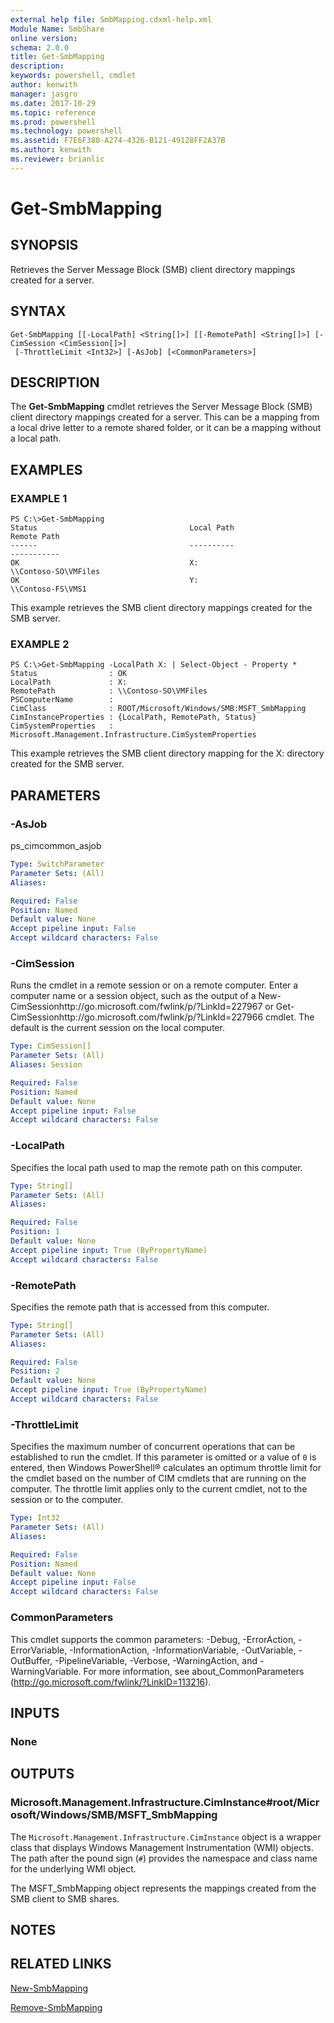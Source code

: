 ```yaml
---
external help file: SmbMapping.cdxml-help.xml
Module Name: SmbShare
online version: 
schema: 2.0.0
title: Get-SmbMapping
description: 
keywords: powershell, cmdlet
author: kenwith
manager: jasgro
ms.date: 2017-10-29
ms.topic: reference
ms.prod: powershell
ms.technology: powershell
ms.assetid: F7E6F380-A274-4326-B121-49128FF2A37B
ms.author: kenwith
ms.reviewer: brianlic
---
```


# Get-SmbMapping

## SYNOPSIS
Retrieves the Server Message Block (SMB) client directory mappings created for a server.

## SYNTAX

```
Get-SmbMapping [[-LocalPath] <String[]>] [[-RemotePath] <String[]>] [-CimSession <CimSession[]>]
 [-ThrottleLimit <Int32>] [-AsJob] [<CommonParameters>]
```

## DESCRIPTION
The **Get-SmbMapping** cmdlet retrieves the Server Message Block (SMB) client directory mappings created for a server.
This can be a mapping from a local drive letter to a remote shared folder, or it can be a mapping without a local path.

## EXAMPLES

### EXAMPLE 1
```
PS C:\>Get-SmbMapping
Status                                  Local Path                              Remote Path 
------                                  ----------                              ----------- 
OK                                      X:                                      \\Contoso-SO\VMFiles 
OK                                      Y:                                      \\Contoso-FS\VMS1
```

This example retrieves the SMB client directory mappings created for the SMB server.

### EXAMPLE 2
```
PS C:\>Get-SmbMapping -LocalPath X: | Select-Object - Property *
Status                : OK 
LocalPath             : X: 
RemotePath            : \\Contoso-SO\VMFiles 
PSComputerName        : 
CimClass              : ROOT/Microsoft/Windows/SMB:MSFT_SmbMapping 
CimInstanceProperties : {LocalPath, RemotePath, Status} 
CimSystemProperties   : Microsoft.Management.Infrastructure.CimSystemProperties
```

This example retrieves the SMB client directory mapping for the X: directory created for the SMB server.

## PARAMETERS

### -AsJob
ps_cimcommon_asjob

```yaml
Type: SwitchParameter
Parameter Sets: (All)
Aliases: 

Required: False
Position: Named
Default value: None
Accept pipeline input: False
Accept wildcard characters: False
```

### -CimSession
Runs the cmdlet in a remote session or on a remote computer.
Enter a computer name or a session object, such as the output of a New-CimSessionhttp://go.microsoft.com/fwlink/p/?LinkId=227967 or Get-CimSessionhttp://go.microsoft.com/fwlink/p/?LinkId=227966 cmdlet.
The default is the current session on the local computer.

```yaml
Type: CimSession[]
Parameter Sets: (All)
Aliases: Session

Required: False
Position: Named
Default value: None
Accept pipeline input: False
Accept wildcard characters: False
```

### -LocalPath
Specifies the local path used to map the remote path on this computer.

```yaml
Type: String[]
Parameter Sets: (All)
Aliases: 

Required: False
Position: 1
Default value: None
Accept pipeline input: True (ByPropertyName)
Accept wildcard characters: False
```

### -RemotePath
Specifies the remote path that is accessed from this computer.

```yaml
Type: String[]
Parameter Sets: (All)
Aliases: 

Required: False
Position: 2
Default value: None
Accept pipeline input: True (ByPropertyName)
Accept wildcard characters: False
```

### -ThrottleLimit
Specifies the maximum number of concurrent operations that can be established to run the cmdlet.
If this parameter is omitted or a value of `0` is entered, then Windows PowerShell® calculates an optimum throttle limit for the cmdlet based on the number of CIM cmdlets that are running on the computer.
The throttle limit applies only to the current cmdlet, not to the session or to the computer.

```yaml
Type: Int32
Parameter Sets: (All)
Aliases: 

Required: False
Position: Named
Default value: None
Accept pipeline input: False
Accept wildcard characters: False
```

### CommonParameters
This cmdlet supports the common parameters: -Debug, -ErrorAction, -ErrorVariable, -InformationAction, -InformationVariable, -OutVariable, -OutBuffer, -PipelineVariable, -Verbose, -WarningAction, and -WarningVariable. For more information, see about_CommonParameters (http://go.microsoft.com/fwlink/?LinkID=113216).

## INPUTS

### None

## OUTPUTS

### Microsoft.Management.Infrastructure.CimInstance#root/Microsoft/Windows/SMB/MSFT_SmbMapping
The `Microsoft.Management.Infrastructure.CimInstance` object is a wrapper class that displays Windows Management Instrumentation (WMI) objects.
The path after the pound sign (`#`) provides the namespace and class name for the underlying WMI object.

The MSFT_SmbMapping object represents the mappings created from the SMB client to SMB shares.

## NOTES

## RELATED LINKS

[New-SmbMapping](./New-SmbMapping.md)

[Remove-SmbMapping](./Remove-SmbMapping.md)

